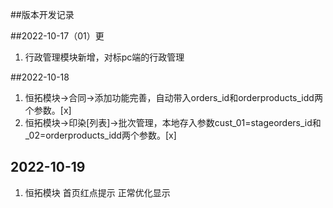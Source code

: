 ##版本开发记录

##2022-10-17（01）更
1. 行政管理模块新增，对标pc端的行政管理

##2022-10-18
1. 恒拓模块->合同->添加功能完善，自动带入orders_id和orderproducts_idd两个参数。[x]
2. 恒拓模块->印染[列表]->批次管理，本地存入参数cust_01=stageorders_id和_02=orderproducts_idd两个参数。[x]

## 2022-10-19
1. 恒拓模块 首页红点提示 正常优化显示
